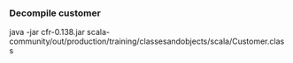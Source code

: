 ### Decompile customer
java -jar cfr-0.138.jar scala-community/out/production/training/classesandobjects/scala/Customer.class

